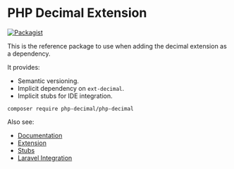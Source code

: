 # PHP Decimal Extension

[![Packagist](https://img.shields.io/packagist/v/php-decimal/php-decimal.svg)](https://packagist.org/packages/php-decimal/php-decimal)

This is the reference package to use when adding the decimal extension as a dependency.

It provides:
- Semantic versioning.
- Implicit dependency on `ext-decimal`.
- Implicit stubs for IDE integration.

```
composer require php-decimal/php-decimal
```

Also see:
- [Documentation](https://github.com/php-decimal/php-decimal.github.io)
- [Extension](https://github.com/php-decimal/ext-decimal)
- [Stubs](https://github.com/php-decimal/stubs)
- [Laravel Integration](https://github.com/php-decimal/laravel)
